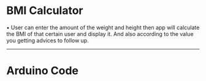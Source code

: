 # BMI Calculator 

•	User can enter the amount of the weight and height then app will calculate the BMI of that certain user and display it.
And also according to the value you getting advices to follow up.

---


# Arduino Code

